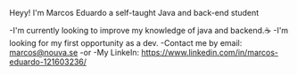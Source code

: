 Heyy! I'm Marcos Eduardo a self-taught Java and back-end student 

-I'm currently looking to improve my knowledge of java and backend.☕
-I'm looking for my first opportunity as a dev.
-Contact me by email: marcos@nouva.se
-or 
-My LinkeIn: https://www.linkedin.com/in/marcos-eduardo-121603236/
